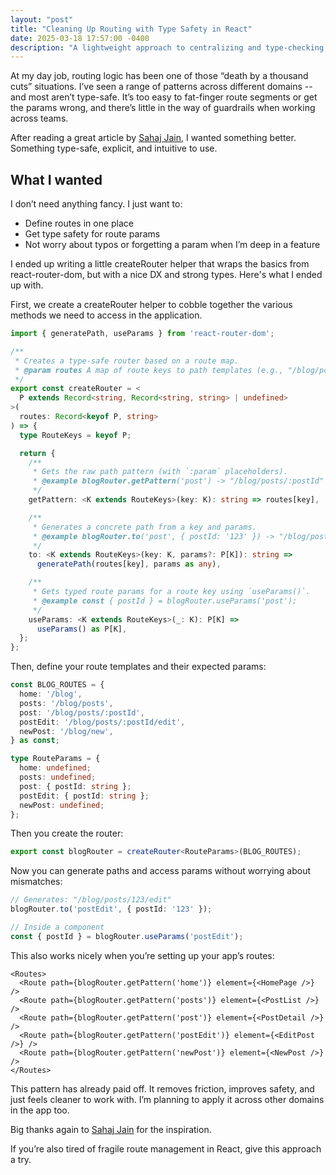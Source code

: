 ```yaml
---
layout: "post"
title: "Cleaning Up Routing with Type Safety in React"
date: 2025-03-18 17:57:00 -0400
description: "A lightweight approach to centralizing and type-checking route definitions using React Router and TypeScript."
---
```


At my day job, routing logic has been one of those “death by a thousand cuts” situations. I’ve seen a range of patterns across different domains -- and most aren’t type-safe. It’s too easy to fat-finger route segments or get the params wrong, and there’s little in the way of guardrails when working across teams.

After reading a great article by [Sahaj Jain](https://iamsahaj.xyz/), I wanted something better. Something type-safe, explicit, and intuitive to use.

## What I wanted

I don’t need anything fancy. I just want to:
- Define routes in one place
- Get type safety for route params
- Not worry about typos or forgetting a param when I’m deep in a feature

I ended up writing a little createRouter helper that wraps the basics from react-router-dom, but with a nice DX and strong types. Here's what I ended up with.

First, we create a createRouter helper to cobble together the various methods
we need to access in the application.

```ts
import { generatePath, useParams } from 'react-router-dom';

/**
 * Creates a type-safe router based on a route map.
 * @param routes A map of route keys to path templates (e.g., "/blog/posts/:postId")
 */
export const createRouter = <
  P extends Record<string, Record<string, string> | undefined>
>(
  routes: Record<keyof P, string>
) => {
  type RouteKeys = keyof P;

  return {
    /**
     * Gets the raw path pattern (with `:param` placeholders).
     * @example blogRouter.getPattern('post') -> "/blog/posts/:postId"
     */
    getPattern: <K extends RouteKeys>(key: K): string => routes[key],

    /**
     * Generates a concrete path from a key and params.
     * @example blogRouter.to('post', { postId: '123' }) -> "/blog/posts/123"
     */
    to: <K extends RouteKeys>(key: K, params?: P[K]): string =>
      generatePath(routes[key], params as any),

    /**
     * Gets typed route params for a route key using `useParams()`.
     * @example const { postId } = blogRouter.useParams('post');
     */
    useParams: <K extends RouteKeys>(_: K): P[K] =>
      useParams() as P[K],
  };
};
```


Then, define your route templates and their expected params:

```ts
const BLOG_ROUTES = {
  home: '/blog',
  posts: '/blog/posts',
  post: '/blog/posts/:postId',
  postEdit: '/blog/posts/:postId/edit',
  newPost: '/blog/new',
} as const;

type RouteParams = {
  home: undefined;
  posts: undefined;
  post: { postId: string };
  postEdit: { postId: string };
  newPost: undefined;
};
```

Then you create the router:
```ts
export const blogRouter = createRouter<RouteParams>(BLOG_ROUTES);
```

Now you can generate paths and access params without worrying about mismatches:
```ts
// Generates: "/blog/posts/123/edit"
blogRouter.to('postEdit', { postId: '123' });

// Inside a component
const { postId } = blogRouter.useParams('postEdit');
```

This also works nicely when you’re setting up your app’s routes:
```tsx
<Routes>
  <Route path={blogRouter.getPattern('home')} element={<HomePage />} />
  <Route path={blogRouter.getPattern('posts')} element={<PostList />} />
  <Route path={blogRouter.getPattern('post')} element={<PostDetail />} />
  <Route path={blogRouter.getPattern('postEdit')} element={<EditPost />} />
  <Route path={blogRouter.getPattern('newPost')} element={<NewPost />} />
</Routes>
```

This pattern has already paid off. It removes friction, improves safety, and just feels cleaner to work with. I’m planning to apply it across other domains in the app too.

Big thanks again to [Sahaj Jain](https://iamsahaj.xyz/) for the inspiration.

If you’re also tired of fragile route management in React, give this approach a try.
